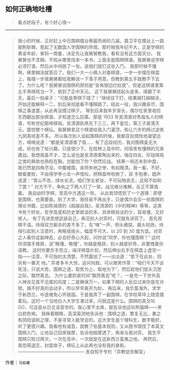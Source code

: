 ## 如何正确地吐槽

> 看点好段子，有个好心情～


 
---

### 

> 我小的时候，正好赶上中日围棋擂台赛最热闹的几届。聂卫平在擂台上一路披荆斩棘，惹起了无数国人学围棋的热情。那时候我年纪不大，正是学棋的黄金年龄，爹妈一商量，决定先让我舅舅教我，看有没有这方面天分。
> 我舅舅也不含糊，不知从哪里找来一本书，上面全是围棋棋谱。我舅舅说学棋必须打谱，然后从中间挑了一张，说咱们就打这张入门。
> 我那时候不懂啊，稀里糊涂就答应了。我们一大一小俩人对着棋谱，一步一步摆在棋盘上，每摆一步我舅舅都给我解说一下落子用意。但教到第五手就教不下去了。为什么呢？我舅舅说围棋的原则是“金角银边烂肚皮”，但是这棋谱里第五手黑棋咣当一下，放到了正中天元。
> 这下我舅舅挠起头皮来，琢磨了半天，最后一拍桌子：“可能是黑棋下错了！”继续往下打，结果越打越糊涂，开始还能解释一二，到后来彻底看不懂棋路了。经此一役，我兴趣丧尽，围棋之事遂罢，从此再没摸过棋子。
> 等到后来我年岁渐长，偶尔在家里收拾东西翻出那张棋谱，才知道怎么回事。那是 1933 年吴清源对秀哉名人的棋谱，号称世纪巅峰棋局。吴清源执黑先下三三，再下星位，第三子直落天元，震惊整个棋坛。我舅舅拿这个棋谱给我入门灌顶，和让六岁的杨过逆练九阴真经差不多。
> 所以每次别人谈起围棋的时候，我都双目惆怅地凝望远方，喃喃说道：“都是吴清源害了我……
> 有了这段经历，我对围棋虽无大成，却也有了些兴趣，只是很少下。在桂林上高中时，同宿舍有懂棋的兄弟邀战。我想我虽不才，怎么说也是吴清源熏陶出来的，梅庄四友、珍珑棋局之类的典故也熟稔在胸，岂能怕了你？欣然应战。
> 结果一局还未到中盘，我已然是四角尽没，中腹被围，丧师失地之惨，有如晚清。我一看，不好，眼看要败，不由得学李小龙一声怪叫，把棋盘哗啦掀了，双 手抱拳，朗声说道：“青山不改，绿水长流，咱们学业紧张，不可玩物丧志，这局不如和了罢！” 对方不干，争执之下两人打了一架，战况难分难解，反正不算我赢。
> 我自幼时学棋，至高中方遇这一败。
> 从此我领悟到了一个道理：即使是围棋，也需要装。到了大学，我轻易不再出手，只是偶尔会买一些围棋的理论书籍，比如陈祖德的《超越自我》，吴清源的《中的精神》等等，这类书有个好处，哲学高度和历史掌故谈的多，具体棋局谈的少，容易懂，又好唬人。
> 有了先进思想武装自己，再见别人对弈时，可就有讲究了。
> 首先观棋不语。待得双方厮杀的差不多了，先“咦”一声，侧头微探，眉头轻扬，待得引起别人注意时，再略摇摇头，幅度不可大，以 20 到 30 度为宜。对弈之人看你这副神态，必会好奇心大起，问你说“同学，你也懂围棋？”
> 这时你须摆手推辞，说“略懂，略懂”，你越是推辞，别人越是好奇，非要拽着你请教。
> 这时你要负手而立，端详棋盘片刻，然后伸出右手在棋盘上虚空一指——注意，不可指的太清楚，不然露怯了——淡淡道：“若下在此处，则另有一番天 地。” 弈者多半大惊，追问何故。可以微笑作答：“咱们今天不谈死活，只说大势。围棋之道，取势为上，取地为下”，然后趁他们低头沉思之际，飘然离去。
> 为什么要抓紧时间“飘然离去”呢？，一是充一下世外高人神龙见首不见尾的风度；二是确保万一，如果下棋的人反应过来你是在诈唬，搞不好真的会动手，所以早早离开为妙。
> 再后来，我负笈海外，求学于新西兰，中途难免心怀故国。于是我弄了一副围棋，在学校草坪上随意摆着玩。这时一个当地白人大学生凑过来，问我这是什么。围棋的英文叫 GO，可这是从日文读音学的。我心里不太爽，就告诉他这叫熊猫棋——黑白颜色嘛。
> 我眯着眼睛，高深莫测地告诉他：围棋之道，繁复无比，兼之有阴阳调和之理，不是寻常人能学会的。这大学生是个理科生，数字极好，听了更感兴趣。我看他有诚意，就教了些基本规则，又从图书馆找了本英文围棋入门，让他自己回家揣摩，告诉他揣摩透了，再来与我对弈。
> 我生平围棋只败过两次，一次在高中，一次就是在这新西兰蛮夷之地。
> 再然后，我忽萌退志，封盘收子，棋坛上从此再也没有我的身影。
> ———————————————
> 发自知乎专栏「异教徒告解室」
>  


作者：`马伯庸`